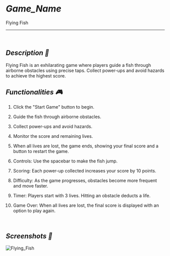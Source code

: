 # *Game_Name* 
Flying Fish

---

<br>

## *Description 📃*
Flying Fish is an exhilarating game where players guide a fish through airborne obstacles using precise taps. Collect power-ups and avoid hazards to achieve the highest score.

## *Functionalities 🎮*

1. Click the "Start Game" button to begin.
2. Guide the fish through airborne obstacles.
3. Collect power-ups and avoid hazards.
4. Monitor the score and remaining lives.
5. When all lives are lost, the game ends, showing your final score and a button to restart the game.

1. Controls: Use the spacebar to make the fish jump.
2. Scoring: Each power-up collected increases your score by 10 points.
3. Difficulty: As the game progresses, obstacles become more frequent and move faster.
4. Timer: Players start with 3 lives. Hitting an obstacle deducts a life.
5. Game Over: When all lives are lost, the final score is displayed with an option to play again.

<br>

## *Screenshots 📸*

![Flying_Fish](https://github.com/user-attachments/assets/f5cc1713-e931-4d46-a045-efd53d594653)
